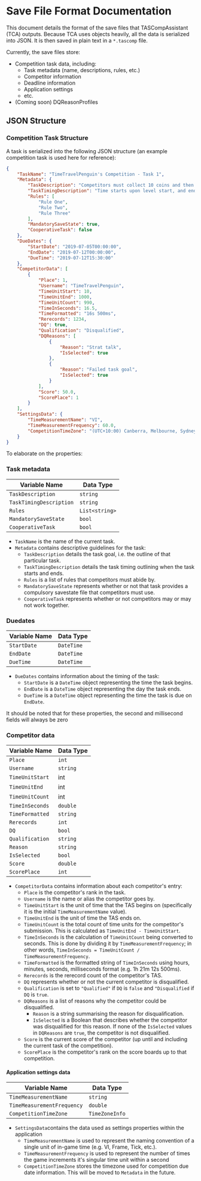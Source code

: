 # Save File Format Documentation
This document details the format of the save files that TASCompAssistant (TCA) outputs.
Because TCA uses objects heavily, all the data is serialized into JSON. It is then saved in plain text in a `*.tascomp` file.

Currently, the save files store:
* Competition task data, including:
    - Task metadata (name, descriptions, rules, etc.)
    - Competitor information
    - Deadline information
    - Application settings
    - etc.
* (Coming soon) DQReasonProfiles

## JSON Structure
### Competition Task Structure
A task is serialized into the following JSON structure (an example competition task is used here for reference):
```JSON
{
	"TaskName": "TimeTravelPenguin's Competition - Task 1",
	"Metadata": {
		"TaskDescription": "Competitors must collect 10 coins and then kill 2 enemies",
		"TaskTimingDescription": "Time starts upon level start, and ends when conditions are met",
		"Rules": [
			"Rule One",
			"Rule Two",
			"Rule Three"
		],
		"MandatorySaveState": true,
		"CooperativeTask": false
	},
	"DueDates": {
		"StartDate": "2019-07-05T00:00:00",
		"EndDate": "2019-07-12T00:00:00",
		"DueTime": "2019-07-12T15:30:00"
	},
	"CompetitorData": [
		{
			"Place": 1,
			"Username": "TimeTravelPenguin",
			"TimeUnitStart": 10,
			"TimeUnitEnd": 1000,
			"TimeUnitCount": 990,
			"TimeInSeconds": 16.5,
			"TimeFormatted": "16s 500ms",
			"Rerecords": 1234,
			"DQ": true,
			"Qualification": "Disqualified",
			"DQReasons": [
				{
					"Reason": "Strat talk",
					"IsSelected": true
				},
				{
					"Reason": "Failed task goal",
					"IsSelected": true
				}
			],
			"Score": 50.0,
			"ScorePlace": 1
		}
	],
	"SettingsData": {
		"TimeMeasurementName": "VI",
		"TimeMeasurementFrequency": 60.0,
		"CompetitionTimeZone": "(UTC+10:00) Canberra, Melbourne, Sydney"
	}
}
```
To elaborate on the properties:
### Task metadata

| Variable Name              | Data Type      |
|----------------------------|----------------|
| `TaskDescription`          | `string`       |
| `TaskTimingDescription`    | `string`       |
| `Rules`                    | `List<string>` |
| `MandatorySaveState`       | `bool`         |
| `CooperativeTask`          | `bool`         |

- `TaskName` is the name of the current task.
- `Metadata` contains descriptive guidelines for the task:
    - `TaskDescription` details the task goal, i.e. the outline of that particular task.
    - `TaskTimingDescription` details the task timing outlining when the task starts and ends.
    - `Rules` is a list of rules that competitors must abide by.
    - `MandatorySaveState` represents whether or not that task provides a compulsory savestate file that competitors must use.
    - `CooperativeTask` represents whether or not competitors may or may not work together.

### Duedates

| Variable Name              | Data Type      |
|----------------------------|----------------|
| `StartDate`                | `DateTime`     |
| `EndDate`                  | `DateTime`     |
| `DueTime`                  | `DateTime`     |

- `DueDates` contains information about the timing of the task:
    - `StartDate` is a `DateTime` object representing the time the task begins.
    - `EndDate` is a `DateTime` object representing the day the task ends.
    - `DueTime` is a `DateTime` object representing the time the task is due on `EndDate`.

It should be noted that for these properties, the second and millisecond fields will always be zero

### Competitor data

| Variable Name              | Data Type      |
|----------------------------|----------------|
| `Place`                    | `int`          |
| `Username`                 | `string`       |
| `TimeUnitStart`            | int            |
| `TimeUnitEnd`              | int            |
| `TimeUnitCount`            | int            |
| `TimeInSeconds`            | `double`       |
| `TimeFormatted`            | `string`       |
| `Rerecords`                | `int`          |
| `DQ`                       | `bool`         |
| `Qualification`            | `string`       |
| `Reason`                   | `string`       |
| `IsSelected`               | `bool`         |
| `Score`                    | `double`       |
| `ScorePlace`               | `int`          |

- `CompetitorData` contains information about each competitor's entry:
    - `Place` is the competitor's rank in the task.
    - `Username` is the name or alias the competitor goes by.
    - `TimeUnitStart` is the unit of time that the TAS begins on (specifically it is the initial `TimeMeasurementName` value).
    - `TimeUnitEnd` is the unit of time the TAS ends on.
    - `TimeUnitCount` is the total count of time units for the competitor's submission. This is calculated as `TimeUnitEnd - TimeUnitStart`.
    - `TimeInSeconds` is the calculation of `TimeUnitCount` being converted to seconds. This is done by dividing it by `TimeMeasurementFrequency`; in other words, `TimeInSeconds = TimeUnitCount / TimeMeasurementFrequency`.
    - `TimeFormatted` is the formatted string of `TimeInSeconds` using hours, minutes, seconds, milliseconds format (e.g. 1h 21m 12s 500ms).
    - `Rerecords` is the rerecord count of the competitor's TAS.
    - `DQ` represents whether or not the current competitor is disqualified.
    - `Qualification` is set to `"Qualified"` if `DQ` is `false` and `"Disqualified` if `DQ` is `true`.
    - `DQReasons` is a list of reasons why the competitor could be disqualified.
        - `Reason` is a string summarising the reason for disqualification.
        - `IsSelected` is a Boolean that describes whether the competitor was disqualified for this reason. If none of the `IsSelected` values in `DQReasons` are `true`, the competitor is not disqualified.
    - `Score` is the current score of the competitor (up until and including the current task of the competition).
    - `ScorePlace` is the competitor's rank on the score boards up to that competition.

#### Application settings data

| Variable Name              | Data Type      |
|----------------------------|----------------|
| `TimeMeasurementName`      | `string`       |
| `TimeMeasurementFrequency` | `double`       |
| `CompetitionTimeZone`      | `TimeZoneInfo` |

- `SettingsData`contains the data used as settings properties within the application
    - `TimeMeasurementName` is used to represent the naming convention of a single unit of in-game time (e.g. VI, Frame, Tick, etc.).
    - `TimeMeasurementFrequency` is used to represent the number of times the game increments it's singular time unit within a second
    - `CompetitionTimeZone` stores the timezone used for competition due date information. This will be moved to `Metadata` in the future.
